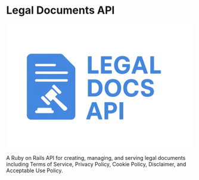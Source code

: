 # Legal Documents API

![legal-doc-api](/public/logo.png)

A Ruby on Rails API for creating, managing, and serving legal documents including Terms of Service, Privacy Policy, Cookie Policy, Disclaimer, and Acceptable Use Policy.
